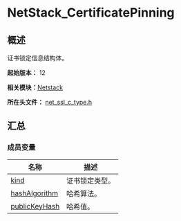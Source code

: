# NetStack_CertificatePinning


## 概述

证书锁定信息结构体。

**起始版本：** 12

**相关模块：**[Netstack](netstack.md)

**所在头文件：** [net_ssl_c_type.h](net__ssl__c__type_8h.md)

## 汇总


### 成员变量

| 名称 | 描述 |
| -------- | -------- |
| [kind](netstack.md#kind) | 证书锁定类型。 |
| [hashAlgorithm](netstack.md#hashalgorithm) | 哈希算法。 |
| [publicKeyHash](netstack.md#publickeyhash) | 哈希值。 |
